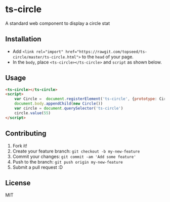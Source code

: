 # ts-circle
A standard web component to display a circle stat

## Installation

- Add `<link rel="import" href="https://rawgit.com/topseed/ts-circle/master/ts-circle.html">` to the `head` of your page.
- In the `body`, place `<ts-circle></ts-circle>` and `script` as shown below.

## Usage

<!--
```
<custom-element-demo>
  <template>
    <link rel="import" href="ts-circle.html">
    <next-code-block></next-code-block>
  </template>
</custom-element-demo>
```
-->
```html
<ts-circle></ts-circle>
<script>
	var Circle =  document.registerElement('ts-circle', {prototype: CircleEl})
	document.body.appendChild(new Circle())
	var circle = document.querySelector('ts-circle')
	circle.value(55)
</script>
```

## Contributing
1. Fork it!
2. Create your feature branch: `git checkout -b my-new-feature`
3. Commit your changes: `git commit -am 'Add some feature'`
4. Push to the branch: `git push origin my-new-feature`
5. Submit a pull request :D

## License
MIT
